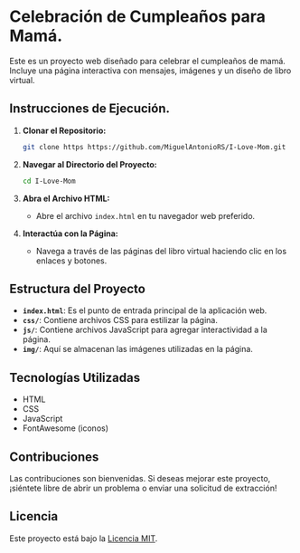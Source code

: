# Celebración de Cumpleaños para Mamá.

Este es un proyecto web diseñado para celebrar el cumpleaños de mamá. Incluye una página interactiva con mensajes, imágenes y un diseño de libro virtual.
 
## Instrucciones de Ejecución.

1. **Clonar el Repositorio:**  
    ```bash
    git clone https https://github.com/MiguelAntonioRS/I-Love-Mom.git
    ```

2. **Navegar al Directorio del Proyecto:**
    ```bash
    cd I-Love-Mom
    ```

3. **Abra el Archivo HTML:**
    - Abre el archivo `index.html` en tu navegador web preferido.

4. **Interactúa con la Página:**
    - Navega a través de las páginas del libro virtual haciendo clic en los enlaces y botones.

## Estructura del Proyecto

- **`index.html`**: Es el punto de entrada principal de la aplicación web.
- **`css/`**: Contiene archivos CSS para estilizar la página.
- **`js/`**: Contiene archivos JavaScript para agregar interactividad a la página.
- **`img/`**: Aquí se almacenan las imágenes utilizadas en la página.

## Tecnologías Utilizadas

- HTML
- CSS
- JavaScript
- FontAwesome (iconos)

## Contribuciones

Las contribuciones son bienvenidas. Si deseas mejorar este proyecto, ¡siéntete libre de abrir un problema o enviar una solicitud de extracción!

## Licencia

Este proyecto está bajo la [Licencia MIT](LICENSE).
